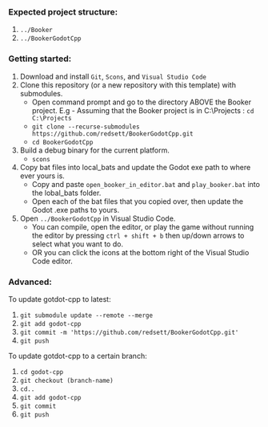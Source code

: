 ### Expected project structure:
1. `../Booker`
2. `../BookerGodotCpp`

### Getting started:
1. Download and install `Git`, `Scons`, and `Visual Studio Code`
2. Clone this repository (or a new repository with this template) with submodules.
    - Open command prompt and go to the directory ABOVE the Booker project. E.g - Assuming that the Booker project is in C:\Projects : `cd C:\Projects` 
	- `git clone --recurse-submodules https://github.com/redsett/BookerGodotCpp.git`
    - `cd BookerGodotCpp`
3. Build a debug binary for the current platform.
    - `scons`
4. Copy bat files into local_bats and update the Godot exe path to where ever yours is.
    - Copy and paste `open_booker_in_editor.bat` and `play_booker.bat` into the lobal_bats folder.
    - Open each of the bat files that you copied over, then update the Godot .exe paths to yours.
5. Open `../BookerGodotCpp` in Visual Studio Code.
    - You can compile, open the editor, or play the game without running the editor by pressing `ctrl + shift + b` then up/down arrows to select what you want to do.
    - OR you can click the icons at the bottom right of the Visual Studio Code editor.

### Advanced:
To update gotdot-cpp to latest:
1. `git submodule update --remote --merge`
2. `git add godot-cpp`
3. `git commit -m 'https://github.com/redsett/BookerGodotCpp.git'`
4. `git push`

To update gotdot-cpp to a certain branch:
1. `cd godot-cpp`
2. `git checkout (branch-name)`
3. `cd..`
3. `git add godot-cpp`
3. `git commit`
4. `git push`